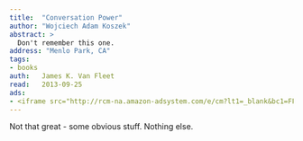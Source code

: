 ```yaml
---
title:	"Conversation Power"
author: "Wojciech Adam Koszek"
abstract: >
  Don't remember this one.
address: "Menlo Park, CA"
tags:
- books
auth:	James K. Van Fleet
read:	2013-09-25
ads:
- <iframe src="http://rcm-na.amazon-adsystem.com/e/cm?lt1=_blank&bc1=FFFFFF&IS2=1&bg1=FFFFFF&fc1=000000&lc1=FF0000&t=wkoszek-20&o=1&p=8&l=as4&m=amazon&f=ifr&ref=ss_til&asins=0135296374" style="width:120px;height:240px;" scrolling="no" marginwidth="0" marginheight="0" frameborder="0"></iframe>
---
```

Not that great - some obvious stuff. Nothing else.

